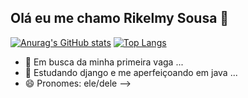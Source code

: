 ## Olá eu me chamo Rikelmy Sousa 👋

[![Anurag's GitHub stats](https://github-readme-stats.vercel.app/api?username=RikeGIT&show_icons=true&theme=radical)](https://github.com/RikeGIT/github-readme-stats)
[![Top Langs](https://github-readme-stats.vercel.app/api/top-langs/?username=anuraghazra)](https://github.com/anuraghazra/github-readme-stats)


- 🔭 Em busca da minha primeira vaga ...
- 🌱 Estudando django e me aperfeiçoando em java ...
- 😄 Pronomes: ele/dele
-->
